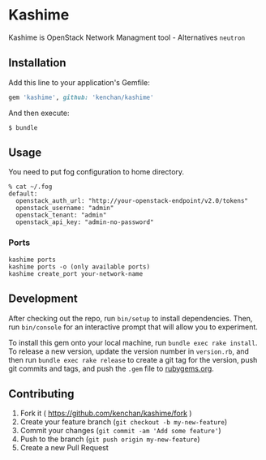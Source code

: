 # Kashime

Kashime is OpenStack Network Managment tool - Alternatives `neutron`

## Installation

Add this line to your application's Gemfile:

```ruby
gem 'kashime', github: 'kenchan/kashime'
```

And then execute:

    $ bundle

## Usage

You need to put fog configuration to home directory.

```
% cat ~/.fog
default:
  openstack_auth_url: "http://your-openstack-endpoint/v2.0/tokens"
  openstack_username: "admin"
  openstack_tenant: "admin"
  openstack_api_key: "admin-no-password"
```

### Ports

```
kashime ports
kashime ports -o (only available ports)
kashime create_port your-network-name
```

## Development

After checking out the repo, run `bin/setup` to install dependencies. Then, run `bin/console` for an interactive prompt that will allow you to experiment.

To install this gem onto your local machine, run `bundle exec rake install`. To release a new version, update the version number in `version.rb`, and then run `bundle exec rake release` to create a git tag for the version, push git commits and tags, and push the `.gem` file to [rubygems.org](https://rubygems.org).

## Contributing

1. Fork it ( https://github.com/kenchan/kashime/fork )
2. Create your feature branch (`git checkout -b my-new-feature`)
3. Commit your changes (`git commit -am 'Add some feature'`)
4. Push to the branch (`git push origin my-new-feature`)
5. Create a new Pull Request
